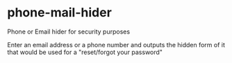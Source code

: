 # phone-mail-hider
Phone or Email hider for security purposes

Enter an email address or a phone number and outputs the hidden form of it that would be used for a "reset/forgot your password"
